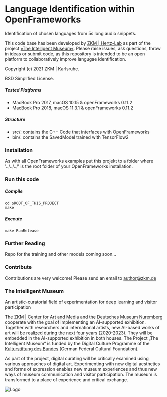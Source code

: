 Language Identification within OpenFrameworks
=============================================

Identification of chosen languages from 5s long audio snippets.
 
This code base has been developed by [ZKM | Hertz-Lab](https://zkm.de/en/about-the-zkm/organization/hertz-lab) as part of the project [»The Intelligent Museum«](#the-intelligent-museum). 
Please raise issues, ask questions, throw in ideas or submit code, as this repository is intended to be an open platform to collaboratively improve langugae identification.

Copyright (c) 2021 ZKM | Karlsruhe.

BSD Simplified License.

##### Tested Platforms
- MacBook Pro 2017, macOS 10.15 & openFrameworks 0.11.2
- MacBook Pro 2018, macOS 11.3.1 & openFrameworks 0.11.2

##### Structure
* src/: contains the C++ Code that interfaces with OpenFrameworks
* bin/: contains the SavedModel trained with TensorFlow2

### Installation
As with all OpenFrameworks examples put this projekt to a folder where '../../../'
is the root folder of your OpenFrameworks installation.

### Run this code
##### Compile
```shell
cd $ROOT_OF_THIS_PROJECT
make
```
##### Execute
```
make RunRelease
```

### Further Reading
Repo for the training and other models coming soon...

### Contribute
Contributions are very welcome!
Please send an email to author@zkm.de

### The Intelligent Museum
An artistic-curatorial field of experimentation for deep learning and visitor participation

The [ZKM | Center for Art and Media](https://zkm.de/en) and the [Deutsches Museum Nuremberg](https://www.deutsches-museum.de/en/nuernberg/information/) cooperate with the goal of implementing an AI-supported exhibition. Together with researchers and international artists, new AI-based works of art will be realized during the next four years (2020-2023).  They will be embedded in the AI-supported exhibition in both houses. The Project „The Intelligent Museum“ is funded by the Digital Culture Programme of the [Kulturstiftung des Bundes](https://www.kulturstiftung-des-bundes.de/en) (German Federal Cultural Foundation).

As part of the project, digital curating will be critically examined using various approaches of digital art. Experimenting with new digital aesthetics and forms of expression enables new museum experiences and thus new ways of museum communication and visitor participation. The museum is transformed to a place of experience and critical exchange.

![Logo](media/Logo_ZKM_DMN_KSB.png)
